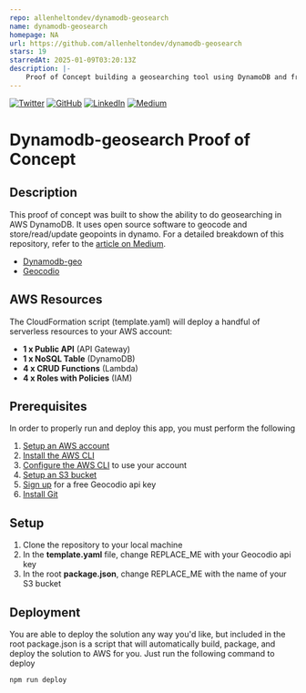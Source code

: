 ```yaml
---
repo: allenheltondev/dynamodb-geosearch
name: dynamodb-geosearch
homepage: NA
url: https://github.com/allenheltondev/dynamodb-geosearch
stars: 19
starredAt: 2025-01-09T03:20:13Z
description: |-
    Proof of Concept building a geosearching tool using DynamoDB and free, open source tools
---
```


[![Twitter][1.1]][1] [![GitHub][2.1]][2] [![LinkedIn][3.1]][3] [![Medium][4.1]][4]
# Dynamodb-geosearch Proof of Concept #
## Description ##
This proof of concept was built to show the ability to do geosearching in AWS DynamoDB. It uses open source software to geocode and store/read/update geopoints in dynamo. For a detailed breakdown of this repository, refer to the [article on Medium](https://medium.com/better-programming/how-i-built-a-serverless-geo-search-app-with-dynamodb-491879233754).
* [Dynamodb-geo](https://www.npmjs.com/package/dynamodb-geo)
* [Geocodio](geocod.io)

## AWS Resources ##
The CloudFormation script (template.yaml) will deploy a handful of serverless resources to your AWS account:
* **1 x Public API** (API Gateway)
* **1 x NoSQL Table** (DynamoDB)
* **4 x CRUD Functions** (Lambda)
* **4 x Roles with Policies** (IAM)

## Prerequisites ##
In order to properly run and deploy this app, you must perform the following
1. [Setup an AWS account](https://aws.amazon.com/premiumsupport/knowledge-center/create-and-activate-aws-account/)
2. [Install the AWS CLI](https://docs.aws.amazon.com/cli/latest/userguide/install-cliv2.html)
3. [Configure the AWS CLI](https://docs.aws.amazon.com/cli/latest/userguide/cli-chap-configure.html) to use your account
4. [Setup an S3 bucket](https://docs.aws.amazon.com/AmazonS3/latest/user-guide/create-bucket.html)
5. [Sign up](https://dash.geocod.io/register) for a free Geocodio api key
6. [Install Git](https://git-scm.com/downloads)

## Setup ##
1. Clone the repository to your local machine
2. In the **template.yaml** file, change REPLACE_ME with your Geocodio api key
3. In the root **package.json**, change REPLACE_ME with the name of your S3 bucket

## Deployment ##
You are able to deploy the solution any way you'd like, but included in the root package.json is a script that will automatically build, package, and deploy the solution to AWS for you. Just run the following command to deploy
```
npm run deploy
```
[1.1]: http://i.imgur.com/tXSoThF.png
[2.1]: http://i.imgur.com/0o48UoR.png
[3.1]: http://i.imgur.com/lGwB1Hk.png
[4.1]: http://i.imgur.com/BrJQF7t.png

[1]: http://www.twitter.com/allenheltondev
[2]: http://www.github.com/allenheltondev
[3]: https://www.linkedin.com/in/allen-helton-85aa9650/
[4]: https://medium.com/@allen.helton

